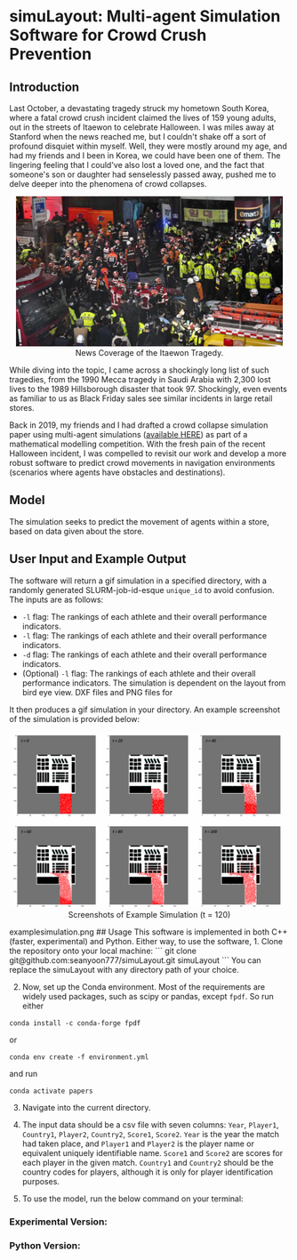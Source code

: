 # simuLayout: Multi-agent Simulation Software for Crowd Crush Prevention

## Introduction
Last October, a devastating tragedy struck my hometown South Korea, where a fatal crowd crush incident claimed the lives of 159 young adults, out in the streets of Itaewon to celebrate Halloween. I was miles away at Stanford when the news reached me, but I couldn't shake off a sort of profound disquiet within myself. Well, they were mostly around my age, and had my friends and I been in Korea, we could have been one of them. The lingering feeling that I could've also lost a loved one, and the fact that someone's son or daughter had senselessly passed away, pushed me to delve deeper into the phenomena of crowd collapses.
<p align="center">
  <img src="images/itaewon.jpg" alt="Itaewon Tragedy." width="480"/>
  <br>News Coverage of the Itaewon Tragedy.
</p>
While diving into the topic, I came across a shockingly long list of such tragedies, from the 1990 Mecca tragedy in Saudi Arabia with 2,300 lost lives to the 1989 Hillsborough disaster that took 97. Shockingly, even events as familiar to us as Black Friday sales see similar incidents in large retail stores. 

Back in 2019, my friends and I had drafted a crowd collapse simulation paper using multi-agent simulations ([available HERE]()) as part of a mathematical modelling competition. With the fresh pain of the recent Halloween incident, I was compelled to revisit our work and develop a more robust software to predict crowd movements in navigation environments (scenarios where agents have obstacles and destinations). 

## Model 
The simulation seeks to predict the movement of agents within a store, based on data given about the store. 

## User Input and Example Output
The software will return a gif simulation in a specified directory, with a randomly generated SLURM-job-id-esque `unique_id` to avoid confusion. The inputs are as follows: 
- `-l` flag: The rankings of each athlete and their overall performance indicators. 
- `-l` flag: The rankings of each athlete and their overall performance indicators. 
- `-d` flag: The rankings of each athlete and their overall performance indicators. 
- (Optional) `-l` flag: The rankings of each athlete and their overall performance indicators. 
The simulation is dependent on the layout 
from bird eye view. 
DXF files and PNG files for 

It then produces a gif simulation in your directory. An example screenshot of the simulation is provided below: 
<p align="center">
  <img src="images/examplesimulation.png" alt="Example simulation" width="600"/>
  <br>Screenshots of Example Simulation (t = 120)
</p>
examplesimulation.png
## Usage
This software is implemented in both C++ (faster, experimental) and Python. Either way, to use the software, 
1. Clone the repository onto your local machine: 
```
git clone git@github.com:seanyoon777/simuLayout.git simuLayout
```
You can replace the simuLayout with any directory path of your choice. 

2. Now, set up the Conda environment. Most of the requirements are widely used packages, such as scipy or pandas, except `fpdf`. So run either 
```
conda install -c conda-forge fpdf
```
or 
```
conda env create -f environment.yml
```
and run 
```
conda activate papers
```

3. Navigate into the current directory. 

4. The input data should be a csv file with seven columns: `Year`, `Player1`, `Country1`, `Player2`, `Country2`, `Score1`, `Score2`. `Year` is the year the match had taken place, and `Player1` and `Player2` is the player name or equivalent uniquely identifiable name. `Score1` and `Score2` are scores for each player in the given match. `Country1` and `Country2` should be the country codes for players, although it is only for player identification purposes. 

5. To use the model, run the below command on your terminal: 
### Experimental Version: 


### Python Version: 

